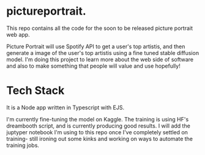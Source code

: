 # pictureportrait.
This repo contains all the code for the soon to be released picture portrait web app. 

Picture Portrait will use Spotify API to get a user's top artistis, and then generate a image of the user's top artistis using a fine tuned stable diffusion model. I'm doing this project to learn more about the web side of software and also to make something that people will value and use hopefully! 

# Tech Stack
It is a Node app written in Typescript with EJS. 

I'm currently fine-tuning the model on Kaggle. The training is using HF's dreambooth script, and is currently producing good results. I will add the juptyper notebook I'm using to this repo once I've completely settled on training- still ironing out some kinks and working on ways to automate the training jobs. 



